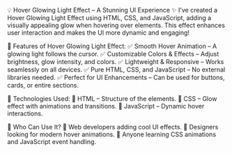 💡 Hover Glowing Light Effect – A Stunning UI Experience ✨
I’ve created a Hover Glowing Light Effect using HTML, CSS, and JavaScript, adding a visually appealing glow when hovering over elements. This effect enhances user interaction and makes the UI more dynamic and engaging!

📌 Features of Hover Glowing Light Effect:
✅ Smooth Hover Animation – A glowing light follows the cursor.
✅ Customizable Colors & Effects – Adjust brightness, glow intensity, and colors.
✅ Lightweight & Responsive – Works seamlessly on all devices.
✅ Pure HTML, CSS, and JavaScript – No external libraries needed.
✅ Perfect for UI Enhancements – Can be used for buttons, cards, or entire sections.

🔧 Technologies Used:
🔹 HTML – Structure of the elements.
🔹 CSS – Glow effect with animations and transitions.
🔹 JavaScript – Dynamic hover interactions.

🎯 Who Can Use It?
🔹 Web developers adding cool UI effects.
🔹 Designers looking for modern hover animations.
🔹 Anyone learning CSS animations and JavaScript event handling.
